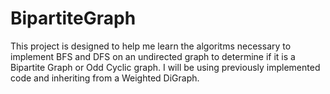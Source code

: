 # BipartiteGraph

This project is designed to help me learn the algoritms necessary to implement BFS and DFS on an undirected
graph to determine if it is a Bipartite Graph or Odd Cyclic graph. I will be using previously implemented
code and inheriting from a Weighted DiGraph. 